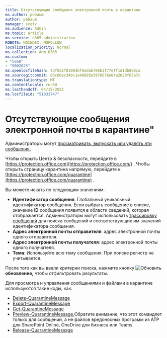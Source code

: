 ```yaml
---
title: Отсутствующие сообщения электронной почты в карантине
ms.author: pebaum
author: pebaum
manager: scotv
ms.audience: Admin
ms.topic: article
ms.service: o365-administration
ROBOTS: NOINDEX, NOFOLLOW
localization_priority: Normal
ms.collection: Adm_O365
ms.custom:
- "5668"
- "9002625"
ms.openlocfilehash: 43f9a1f03084bf9adab706b3f77eff1d1db888ca
ms.sourcegitcommit: 8bc60ec34bc1e40685e3976576e04a2623f63a7c
ms.translationtype: MT
ms.contentlocale: ru-RU
ms.lasthandoff: 04/15/2021
ms.locfileid: "51831747"
---
```

# <a name="missing-emails-in-quarantine"></a>Отсутствующие сообщения электронной почты в карантине"

Администраторы могут [просматривать, выпускать или удалять эти сообщения.](https://docs.microsoft.com/microsoft-365/security/office-365-security/manage-quarantined-messages-and-files?view=o365-worldwide)

Чтобы открыть Центр & безопасности, перейдите в [https://protection.office.com](https://protection.office.com/) . Чтобы открыть страницу карантина напрямую, перейдите к [https://protection.office.com/quarantine](https://protection.office.com/quarantine) .  

Вы можете искать по следующим значениям:  

- **Идентификатор сообщения**. Глобальный уникальный идентификатор сообщения. Если выбрать сообщение в списке, значение **ID**  сообщения появится в области сведений, которая отображается. Администраторы могут использовать [трассировку сообщений](https://docs.microsoft.com/microsoft-365/security/office-365-security/message-trace-scc?view=o365-worldwide) для поиска сообщений и соответствующих им значений идентификатора сообщения.
- **Адрес электронной почты отправителя**: адрес электронной почты одного отправителя.
- **Адрес электронной почты получателя**: адрес электронной почты одного получателя.
- **Тема**: Используйте всю тему сообщения. При поиске регистр не учитывается.

После того как вы ввели критерии поиска, нажмите кнопку ![ Обновить ](https://docs.microsoft.com/microsoft-365/media/scc-quarantine-refresh.png?view=o365-worldwide) **обновление,** чтобы отфильтровать результаты.  

Для просмотра и управления сообщениями и файлами в карантине используются такие коды, как:
- [Delete-QuarantineMessage](https://docs.microsoft.com/powershell/module/exchange/delete-quarantinemessage)
- [Export-QuarantineMessage](https://docs.microsoft.com/powershell/module/exchange/export-quarantinemessage)
- [Get-QuarantineMessage](https://docs.microsoft.com/powershell/module/exchange/get-quarantinemessage)
- [Preview-QuarantineMessage.](https://docs.microsoft.com/powershell/module/exchange/preview-quarantinemessage)Обратите внимание, что этот командлет только для сообщений, а не файлов вредоносных программ из ATP для SharePoint Online, OneDrive для бизнеса или Teams.
- [Release-QuarantineMessage](https://docs.microsoft.com/powershell/module/exchange/release-quarantinemessage)
